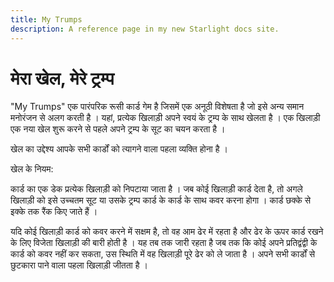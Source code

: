 ```yaml
---
title: My Trumps
description: A reference page in my new Starlight docs site.
---
```


# मेरा खेल, मेरे ट्रम्प

"My Trumps" एक पारंपरिक रूसी कार्ड गेम है जिसमें एक अनूठी विशेषता है जो इसे अन्य समान मनोरंजन से अलग करती है ।  यहां, प्रत्येक खिलाड़ी अपने स्वयं के ट्रम्प के साथ खेलता है ।  एक खिलाड़ी एक नया खेल शुरू करने से पहले अपने ट्रम्प के सूट का चयन करता है । 

खेल का उद्देश्य आपके सभी कार्डों को त्यागने वाला पहला व्यक्ति होना है । 

खेल के नियम:

कार्ड का एक डेक प्रत्येक खिलाड़ी को निपटाया जाता है ।  जब कोई खिलाड़ी कार्ड देता है, तो अगले खिलाड़ी को इसे उच्चतम सूट या उसके ट्रम्प कार्ड के कार्ड के साथ कवर करना होगा ।  कार्ड छक्के से इक्के तक रैंक किए जाते हैं । 

यदि कोई खिलाड़ी कार्ड को कवर करने में सक्षम है, तो वह आम ढेर में रहता है और ढेर के ऊपर कार्ड रखने के लिए विजेता खिलाड़ी की बारी होती है ।  यह तब तक जारी रहता है जब तक कि कोई अपने प्रतिद्वंद्वी के कार्ड को कवर नहीं कर सकता, उस स्थिति में वह खिलाड़ी पूरे ढेर को ले जाता है ।  अपने सभी कार्डों से छुटकारा पाने वाला पहला खिलाड़ी जीतता है । 